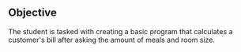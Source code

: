 ## Objective
The student is tasked with creating a basic program that calculates a customer's bill after asking the amount of meals and room size.
